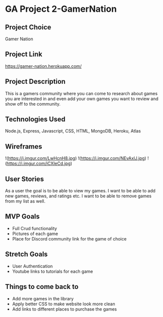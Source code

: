# GA Project 2-GamerNation

## Project Choice

Gamer Nation

## Project Link

https://gamer-nation.herokuapp.com/

## Project Description

This is a gamers community where you can come to research about games you are interested in and even add your own games you want to review and show off to the community.

## Technologies Used

Node.js, Express, Javascript, CSS, HTML, MongoDB, Heroku, Atlas

## Wireframes

!(https://i.imgur.com/LwHcnH8.jpg)
!(https://i.imgur.com/NEvAxlJ.jpg)
!(https://i.imgur.com/iCXIeCd.jpg)

## User Stories

As a user the goal is to be able to view my games. I want to be able to add new games, reviews, and ratings etc. I want to be able to remove games from my list as well.

## MVP Goals

- Full Crud functionality
- Pictures of each game
- Place for Discord community link for the game of choice

## Stretch Goals

- User Authentication
- Youtube links to tutorials for each game

## Things to come back to

- Add more games in the library
- Apply better CSS to make website look more clean
- Add links to different places to purchase the games
